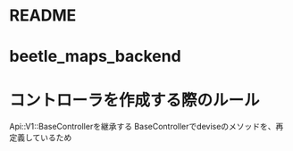 # README

# beetle_maps_backend

# コントローラを作成する際のルール
Api::V1::BaseControllerを継承する
BaseControllerでdeviseのメソッドを、再定義しているため